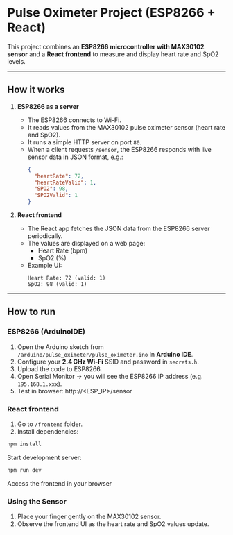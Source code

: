 # Pulse Oximeter Project (ESP8266 + React)

This project combines an **ESP8266 microcontroller with MAX30102 sensor** and a **React frontend** to measure and display heart rate and SpO2 levels.

---

## How it works

1. **ESP8266 as a server**
   - The ESP8266 connects to Wi-Fi.
   - It reads values from the MAX30102 pulse oximeter sensor (heart rate and SpO2).
   - It runs a simple HTTP server on port `80`.
   - When a client requests `/sensor`, the ESP8266 responds with live sensor data in JSON format, e.g.:
     ```json
     {
       "heartRate": 72,
       "heartRateValid": 1,
       "SPO2": 98,
       "SPO2Valid": 1
     }
     ```

2. **React frontend**
   - The React app fetches the JSON data from the ESP8266 server periodically.
   - The values are displayed on a web page:
     - Heart Rate (bpm)
     - SpO2 (%)
   - Example UI:
     ```
     Heart Rate: 72 (valid: 1)
     SpO2: 98 (valid: 1)
     ```

---

## How to run

### ESP8266 (ArduinoIDE)
1. Open the Arduino sketch from `/arduino/pulse_oximeter/pulse_oximeter.ino` in **Arduino IDE**.
2. Configure your **2.4 GHz Wi-Fi** SSID and password in `secrets.h`.
3. Upload the code to ESP8266.
4. Open Serial Monitor → you will see the ESP8266 IP address (e.g. `195.168.1.xxx`).
5. Test in browser:  http://<ESP_IP>/sensor


### React frontend
1. Go to `/frontend` folder.
2. Install dependencies:
```bash
npm install
```

Start development server:
```bash
npm run dev
```

Access the frontend in your browser


### Using the Sensor
1. Place your finger gently on the MAX30102 sensor.
2. Observe the frontend UI as the heart rate and SpO2 values update.